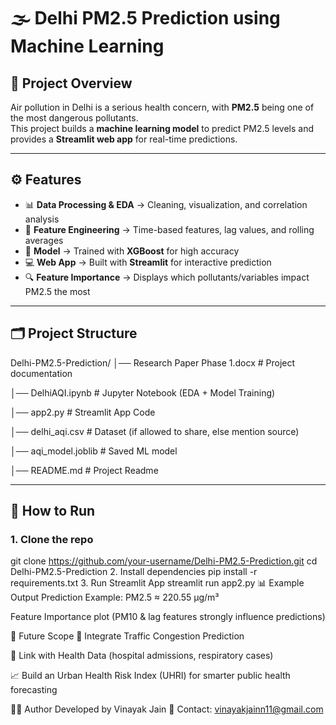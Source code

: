 # 🌫️ Delhi PM2.5 Prediction using Machine Learning

## 📌 Project Overview
Air pollution in Delhi is a serious health concern, with **PM2.5** being one of the most dangerous pollutants.  
This project builds a **machine learning model** to predict PM2.5 levels and provides a **Streamlit web app** for real-time predictions.  

---

## ⚙️ Features
- 📊 **Data Processing & EDA** → Cleaning, visualization, and correlation analysis  
- 🧩 **Feature Engineering** → Time-based features, lag values, and rolling averages  
- 🤖 **Model** → Trained with **XGBoost** for high accuracy  
- 💻 **Web App** → Built with **Streamlit** for interactive prediction  
- 🔍 **Feature Importance** → Displays which pollutants/variables impact PM2.5 the most  

---

## 🗂️ Project Structure
Delhi-PM2.5-Prediction/
│── Research Paper Phase 1.docx # Project documentation

│── DelhiAQI.ipynb # Jupyter Notebook (EDA + Model Training)

│── app2.py # Streamlit App Code

│── delhi_aqi.csv # Dataset (if allowed to share, else mention source)

│── aqi_model.joblib # Saved ML model

│── README.md # Project Readme

---

## 🚀 How to Run
### 1. Clone the repo
git clone https://github.com/your-username/Delhi-PM2.5-Prediction.git
cd Delhi-PM2.5-Prediction
2. Install dependencies
pip install -r requirements.txt
3. Run Streamlit App
streamlit run app2.py
📊 Example Output
Prediction Example: PM2.5 ≈ 220.55 µg/m³

Feature Importance plot (PM10 & lag features strongly influence predictions)

📌 Future Scope
🔮 Integrate Traffic Congestion Prediction

🏥 Link with Health Data (hospital admissions, respiratory cases)

📈 Build an Urban Health Risk Index (UHRI) for smarter public health forecasting

👩‍💻 Author
Developed by Vinayak Jain 
📧 Contact: vinayakjainn11@gmail.com

